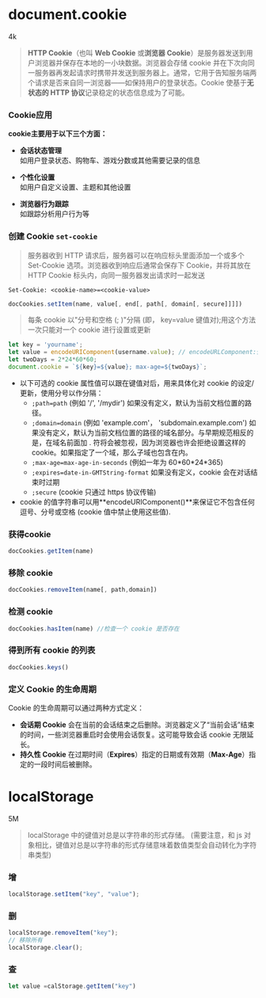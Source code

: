 # document.cookie
4k
> **HTTP Cookie**（也叫 **Web Cookie** 或**浏览器 Cookie**）是服务器发送到用户浏览器并保存在本地的一小块数据。浏览器会存储 cookie 并在下次向同一服务器再发起请求时携带并发送到服务器上。通常，它用于告知服务端两个请求是否来自同一浏览器——如保持用户的登录状态。Cookie 使基于**无状态的 HTTP 协议**记录稳定的状态信息成为了可能。
### Cookie应用
**cookie主要用于以下三个方面：**

* **会话状态管理**  
如用户登录状态、购物车、游戏分数或其他需要记录的信息

* **个性化设置**  
如用户自定义设置、主题和其他设置

* **浏览器行为跟踪**  
如跟踪分析用户行为等

### 创建 Cookie `set-cookie`

> 服务器收到 HTTP 请求后，服务器可以在响应标头里面添加一个或多个 Set-Cookie 选项。浏览器收到响应后通常会保存下 Cookie，并将其放在 HTTP Cookie 标头内，向同一服务器发出请求时一起发送

```
Set-Cookie: <cookie-name>=<cookie-value>
```

```js
docCookies.setItem(name, value[, end[, path[, domain[, secure]]]])
```

> 每条 cookie 以"分号和空格 (; )"分隔 (即， key=value 键值对);用这个方法一次只能对一个 cookie 进行设置或更新

```js
let key = 'yourname';
let value = encodeURIComponent(username.value); // encodeURLComponent:保证它不包含任何逗号、分号或空格
let twoDays = 2*24*60*60;
document.cookie = `${key}=${value}; max-age=${twoDays}`;
```



* 以下可选的 cookie 属性值可以跟在键值对后，用来具体化对 cookie 的设定/更新，使用分号以作分隔：
    - `;path=path` (例如 '/', '/mydir') 如果没有定义，默认为当前文档位置的路径。
    - `;domain=domain` (例如 'example.com'， 'subdomain.example.com') 如果没有定义，默认为当前文档位置的路径的域名部分。与早期规范相反的是，在域名前面加 . 符将会被忽视，因为浏览器也许会拒绝设置这样的 cookie。如果指定了一个域，那么子域也包含在内。
    - `;max-age=max-age-in-seconds` (例如一年为 60\*60\*24\*365)
    - `;expires=date-in-GMTString-format` 如果没有定义，cookie 会在对话结束时过期
    - `;secure` (cookie 只通过 https 协议传输)
* cookie 的值字符串可以用**encodeURIComponent()**来保证它不包含任何逗号、分号或空格 (cookie 值中禁止使用这些值).


### 获得cookie
```js
docCookies.getItem(name)
```

### 移除 cookie
```js
docCookies.removeItem(name[, path,domain])
```

### 检测 cookie
```js
docCookies.hasItem(name) //检查一个 cookie 是否存在
```
### 得到所有 cookie 的列表
```js
docCookies.keys()
```

### 定义 Cookie 的生命周期  
Cookie 的生命周期可以通过两种方式定义：

* **会话期 Cookie** 会在当前的会话结束之后删除。浏览器定义了“当前会话”结束的时间，一些浏览器重启时会使用会话恢复。这可能导致会话 cookie 无限延长。
* **持久性 Cookie** 在过期时间（**Expires**）指定的日期或有效期（**Max-Age**）指定的一段时间后被删除。

# localStorage

5M

>localStorage 中的键值对总是以字符串的形式存储。 (需要注意，和 js 对象相比，键值对总是以字符串的形式存储意味着数值类型会自动转化为字符串类型)

### 增
```js
localStorage.setItem("key", "value");
```

### 删
```js
localStorage.removeItem("key");
// 移除所有
localStorage.clear();
```

### 查
```js
let value =calStorage.getItem("key")
```